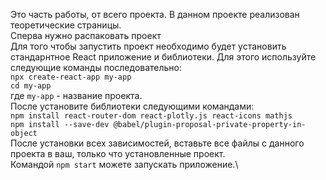 Это часть работы, от всего проекта. В данном проекте реализован теоретические страницы.\
Сперва нужно распаковать проект\
Для того чтобы запустить проект необходимо будет установить стандарнтное React приложение и библиотеки. Для этого используйте следующие команды последовательно:\
`npx create-react-app my-app`\
`cd my-app`\
где `my-app` - название проекта.\
После установите библиотеки следующими командами:\
`npm install react-router-dom react-plotly.js react-icons mathjs`\
`npm install --save-dev @babel/plugin-proposal-private-property-in-object`\
После установки всех зависимостей, вставьте все файлы с данного проекта в ваш, только что установленные проект.\
Командой `npm start` можете запускать приложение.\
